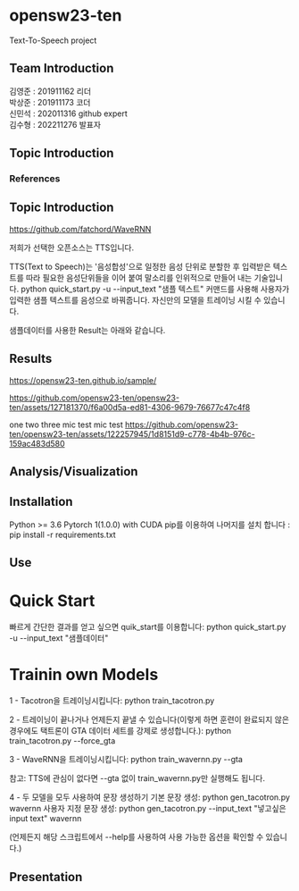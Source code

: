 # opensw23-ten
Text-To-Speech project
## Team Introduction
  김영준 : 201911162 리더  
  박상준 : 201911173 코더  
  신민석 : 202011316 github expert  
  김수형 : 202211276 발표자  
## Topic Introduction
### References
## Topic Introduction
https://github.com/fatchord/WaveRNN

저희가 선택한 오픈소스는 TTS입니다.

TTS(Text to Speech)는 '음성합성'으로 일정한 음성 단위로 분할한 후 입력받은 텍스트를 따라 필요한 음성단위들을 이어 붙여 말소리를 인위적으로 만들어 내는 기술입니다. 
python quick_start.py -u --input_text "샘플 텍스트" 커맨드를 사용해 사용자가 입력한 샘플 텍스트를 음성으로 바꿔줍니다.
자신만의 모델을 트레이닝 시킬 수 있습니다.

샘플데이터를 사용한 Result는 아래와 같습니다.
## Results
https://opensw23-ten.github.io/sample/



https://github.com/opensw23-ten/opensw23-ten/assets/127181370/f6a00d5a-ed81-4306-9679-76677c47c4f8



one two three mic test mic test
https://github.com/opensw23-ten/opensw23-ten/assets/122257945/1d8151d9-c778-4b4b-976c-159ac483d580


## Analysis/Visualization

## Installation
Python >= 3.6
Pytorch 1(1.0.0) with CUDA
pip를 이용하여 나머지를 설치 합니다 :
  pip install -r requirements.txt

## Use
# Quick Start
빠르게 간단한 결과를 얻고 싶으면 quik_start를 이용합니다:
  python quick_start.py -u --input_text "샘플데이터"
# Trainin own Models
1 - Tacotron을 트레이닝시킵니다:
  python train_tacotron.py

2 - 트레이닝이 끝나거나 언제든지 끝낼 수 있습니다(이렇게 하면 훈련이 완료되지 않은 경우에도 택트론이 GTA 데이터 세트를 강제로 생성합니다.):
  python train_tacotron.py --force_gta

3 - WaveRNN을 트레이닝시킵니다:
  python train_wavernn.py --gta

참고: TTS에 관심이 없다면 --gta 없이 train_wavernn.py만 실행해도 됩니다.

4 - 두 모델을 모두 사용하여 문장 생성하기
기본 문장 생성:
  python gen_tacotron.py wavernn
사용자 지정 문장 생성:
  python gen_tacotron.py --input_text "넣고싶은 input text" wavernn

(언제든지 해당 스크립트에서 --help를 사용하여 사용 가능한 옵션을 확인할 수 있습니다.)


## Presentation
